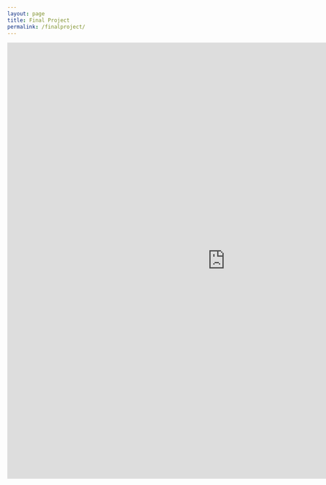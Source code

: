 ```yaml
---
layout: page
title: Final Project
permalink: /finalproject/
---
```


<iframe width="1000" height="1000" src="https://meganpruitt.shinyapps.io/dallashs/" frameborder="0" allowfullscreen></iframe>
